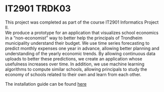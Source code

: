 # IT2901 TRDK03
This project was completed as part of the course IT2901 Informatics Project II. \
We produce a prototype for an application that visualizes school economics in a
“non-economist” way to better help the principals of Trondheim municipality understand their
budget. We use time series forecasting to predict monthly expenses one year in advance, allowing
better planning and understanding of the yearly economic trends. By allowing continuous data
uploads to better these predictions, we create an application whose usefulness increases over time.
In addition, we use machine learning algorithms to compute similar schools, allowing principals to
study the economy of schools related to their own and learn from each other.

The installation guide can be found [here](https://gitlab.stud.idi.ntnu.no/einarkp/it2901-trdk03/-/blob/main/docs/Installation%20guide%20it2901%20.pdf)
